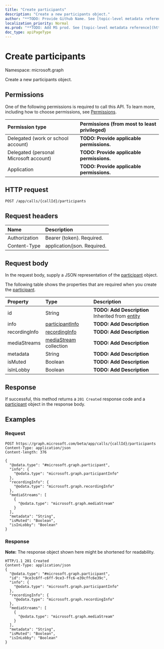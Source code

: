 ```yaml
---
title: "Create participants"
description: "Create a new participants object."
author: "**TODO: Provide Github Name. See [topic-level metadata reference](https://msgo.azurewebsites.net/add/document/guidelines/metadata.html#topic-level-metadata)**"
localization_priority: Normal
ms.prod: "**TODO: Add MS prod. See [topic-level metadata reference](https://msgo.azurewebsites.net/add/document/guidelines/metadata.html#topic-level-metadata)**"
doc_type: apiPageType
---
```


# Create participants

Namespace: microsoft.graph

Create a new participants object.

## Permissions
One of the following permissions is required to call this API. To learn more, including how to choose permissions, see [Permissions](/concepts/permissions-reference.md).

|Permission type|Permissions (from most to least privileged)|
|:---|:---|
|Delegated (work or school account)|**TODO: Provide applicable permissions.**|
|Delegated (personal Microsoft account)|**TODO: Provide applicable permissions.**|
|Application|**TODO: Provide applicable permissions.**|

## HTTP request

<!-- {
  "blockType": "ignored"
}
-->
``` http
POST /app/calls/{callId}/participants
```

## Request headers
|Name|Description|
|:---|:---|
|Authorization|Bearer {token}. Required.|
|Content-Type|application/json. Required.|

## Request body
In the request body, supply a JSON representation of the [participant](../resources/participant.md) object.

The following table shows the properties that are required when you create the [participant](../resources/participant.md).

|Property|Type|Description|
|:---|:---|:---|
|id|String|**TODO: Add Description** Inherited from [entity](../resources/entity.md)|
|info|[participantInfo](../resources/participantinfo.md)|**TODO: Add Description**|
|recordingInfo|[recordingInfo](../resources/recordinginfo.md)|**TODO: Add Description**|
|mediaStreams|[mediaStream](../resources/mediastream.md) collection|**TODO: Add Description**|
|metadata|String|**TODO: Add Description**|
|isMuted|Boolean|**TODO: Add Description**|
|isInLobby|Boolean|**TODO: Add Description**|



## Response

If successful, this method returns a `201 Created` response code and a [participant](../resources/participant.md) object in the response body.

## Examples

### Request
<!-- {
  "blockType": "request",
  "name": "create_participant_from_"
}
-->
``` http
POST https://graph.microsoft.com/beta/app/calls/{callId}/participants
Content-Type: application/json
Content-length: 376

{
  "@odata.type": "#microsoft.graph.participant",
  "info": {
    "@odata.type": "microsoft.graph.participantInfo"
  },
  "recordingInfo": {
    "@odata.type": "microsoft.graph.recordingInfo"
  },
  "mediaStreams": [
    {
      "@odata.type": "microsoft.graph.mediaStream"
    }
  ],
  "metadata": "String",
  "isMuted": "Boolean",
  "isInLobby": "Boolean"
}
```

### Response
**Note:** The response object shown here might be shortened for readability.
<!-- {
  "blockType": "response",
  "truncated": true,
  "@odata.type": "microsoft.graph.participant"
}
-->
``` http
HTTP/1.1 201 Created
Content-Type: application/json
{
  "@odata.type": "#microsoft.graph.participant",
  "id": "9ce3c6ff-c6ff-9ce3-ffc6-e39cffc6e39c",
  "info": {
    "@odata.type": "microsoft.graph.participantInfo"
  },
  "recordingInfo": {
    "@odata.type": "microsoft.graph.recordingInfo"
  },
  "mediaStreams": [
    {
      "@odata.type": "microsoft.graph.mediaStream"
    }
  ],
  "metadata": "String",
  "isMuted": "Boolean",
  "isInLobby": "Boolean"
}
```

